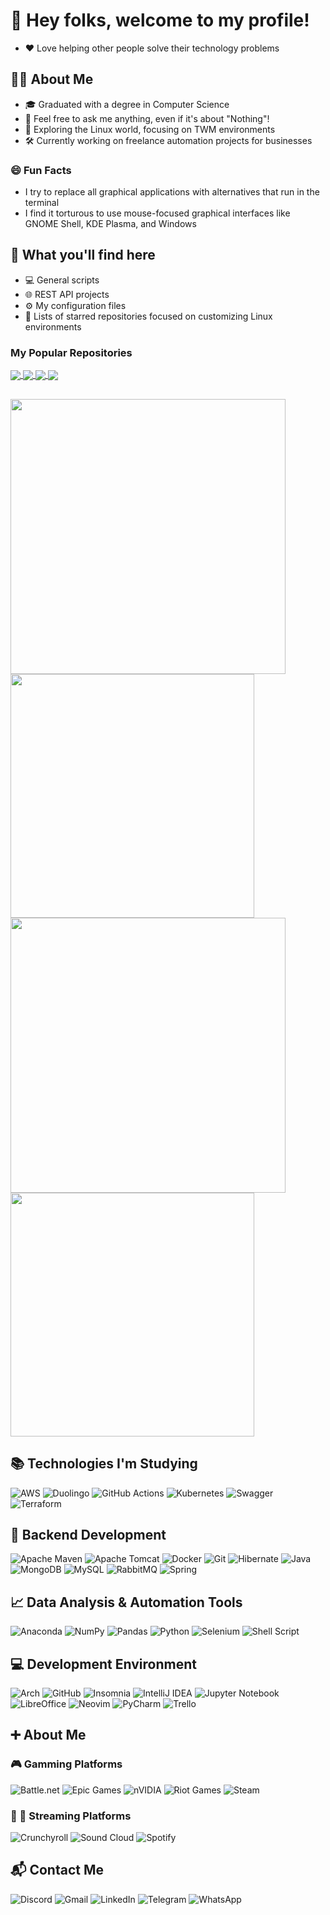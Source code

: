 # 👋 Hey folks, welcome to my profile!
- ❤️ Love helping other people solve their technology problems

## 👨‍💻 About Me
- 🎓 Graduated with a degree in Computer Science
- 💬 Feel free to ask me anything, even if it's about "Nothing"!
- 🧭 Exploring the Linux world, focusing on TWM environments
- 🛠️ Currently working on freelance automation projects for businesses
  
### 😄 Fun Facts
 - I try to replace all graphical applications with alternatives that run in the terminal
 - I find it torturous to use mouse-focused graphical interfaces like GNOME Shell, KDE Plasma, and Windows

## 📂 What you'll find here
- 💻 General scripts
- 🌐 REST API projects
- ⚙️ My configuration files
- 🐧 Lists of starred repositories focused on customizing Linux environments

### My Popular Repositories
<a href="https://github.com/esperanca-leonardo/dotfiles">
  <img align="center" src="https://github-readme-stats.vercel.app/api/pin/?username=esperanca-leonardo&repo=dotfiles&bg_color=0d1117&hide_border=true&title_color=FFFFFF&text_color=59666c&icon_color=39d353" />
</a>
<a href="https://github.com/esperanca-leonardo/scripts">
  <img align="center" src="https://github-readme-stats.vercel.app/api/pin/?username=esperanca-leonardo&repo=scripts&bg_color=0d1117&hide_border=true&title_color=FFFFFF&text_color=59666c&icon_color=39d353" />
</a>
<a href="https://github.com/esperanca-leonardo/hopefood-api">
  <img align="center" src="https://github-readme-stats.vercel.app/api/pin/?username=esperanca-leonardo&repo=hopefood-api&bg_color=0d1117&hide_border=true&title_color=FFFFFF&text_color=59666c&icon_color=39d353" />
</a>
<a href="https://github.com/esperanca-leonardo/microservice-email">
  <img align="center" src="https://github-readme-stats.vercel.app/api/pin/?username=esperanca-leonardo&repo=microservice-email&bg_color=0d1117&hide_border=true&title_color=FFFFFF&icon_color=39d353" />
</a>

## 
<div>
  <img width="440px" src="https://github-readme-stats.vercel.app/api?username=esperanca-leonardo&show_icons=true&bg_color=0d1117&text_color=FFFFFF&title_color=FFFFFF&icon_color=39d353&hide_border=true&rank_icon=percentile&include_all_commits=true&custom_title=GitHub%20Stats&ring_color=39d353">
  <img width="390px" src="https://github-readme-stats.anuraghazra1.vercel.app/api/top-langs/?username=esperanca-leonardo&layout=compact&bg_color=0d1117&text_color=FFFFFF&title_color=FFFFFF&icon_color=39d353&hide_border=true"/>
  <img width="440px" src="https://github-readme-activity-graph.vercel.app/graph?username=esperanca-leonardo&bg_color=0d1117&point=39d353&line=0e4429&title_color=FFFFFF&area=true&color=FFFFFF&area_color=006d32&hide_title=false&radius=16&hide_border=true">
 <img width="390px" src="https://github-readme-streak-stats.herokuapp.com/?user=esperanca-leonardo&theme=onedark&background=0D1117&ring=0E4429&stroke=FFFFFF&fire=39D353&currStreakNum=FFFFFF&sideNums=FFFFFF&currStreakLabel=FFFFFF&sideLabels=D9D9D9&dates=808080&excludeDaysLabel=FFFFFF&hide_border=true" />
</div>

## 📚 Technologies I'm Studying
![AWS](https://img.shields.io/badge/AWS-%23FF9900.svg?style=for-the-badge&logo=amazon-aws&logoColor=white)
![Duolingo](https://img.shields.io/badge/Duolingo-%234DC730.svg?style=for-the-badge&logo=Duolingo&logoColor=white)
![GitHub Actions](https://img.shields.io/badge/github%20actions-%232671E5.svg?style=for-the-badge&logo=githubactions&logoColor=white)
![Kubernetes](https://img.shields.io/badge/kubernetes-%23326ce5.svg?style=for-the-badge&logo=kubernetes&logoColor=white)
![Swagger](https://img.shields.io/badge/-Swagger-%23Clojure?style=for-the-badge&logo=swagger&logoColor=white)
![Terraform](https://img.shields.io/badge/terraform-%235835CC.svg?style=for-the-badge&logo=terraform&logoColor=white)

## 🧩 Backend Development 
![Apache Maven](https://img.shields.io/badge/Apache%20Maven-C71A36?style=for-the-badge&logo=Apache%20Maven&logoColor=white)
![Apache Tomcat](https://img.shields.io/badge/apache%20tomcat-%23F8DC75.svg?style=for-the-badge&logo=apache-tomcat&logoColor=black)
![Docker](https://img.shields.io/badge/docker-%230db7ed.svg?style=for-the-badge&logo=docker&logoColor=white)
![Git](https://img.shields.io/badge/GIT-E44C30?style=for-the-badge&logo=git&logoColor=white)
![Hibernate](https://img.shields.io/badge/Hibernate-59666C?style=for-the-badge&logo=Hibernate&logoColor=white)
![Java](https://img.shields.io/badge/Java-ED8B00?style=for-the-badge&logo=openjdk&logoColor=white)
![MongoDB](https://img.shields.io/badge/MongoDB-4EA94B?style=for-the-badge&logo=mongodb&logoColor=white)
![MySQL](https://img.shields.io/badge/mysql-4479A1.svg?style=for-the-badge&logo=mysql&logoColor=white)
![RabbitMQ](https://img.shields.io/badge/rabbitmq-%23FF6600.svg?&style=for-the-badge&logo=rabbitmq&logoColor=white)
![Spring](https://img.shields.io/badge/spring-%236DB33F.svg?style=for-the-badge&logo=spring&logoColor=white)

## 📈 Data Analysis & Automation Tools
![Anaconda](https://img.shields.io/badge/Anaconda-%2344A833.svg?style=for-the-badge&logo=anaconda&logoColor=white)
![NumPy](https://img.shields.io/badge/numpy-%23013243.svg?style=for-the-badge&logo=numpy&logoColor=white)
![Pandas](https://img.shields.io/badge/pandas-%23150458.svg?style=for-the-badge&logo=pandas&logoColor=white)
![Python](https://img.shields.io/badge/Python-14354C?style=for-the-badge&logo=python&logoColor=white)
![Selenium](https://img.shields.io/badge/-selenium-%43B02A?style=for-the-badge&logo=selenium&logoColor=white)
![Shell Script](https://img.shields.io/badge/shell_script-%23121011.svg?style=for-the-badge&logo=gnu-bash&logoColor=white)

## 💻 Development Environment
![Arch](https://img.shields.io/badge/Arch%20Linux-1793D1?logo=arch-linux&logoColor=fff&style=for-the-badge)
![GitHub](https://img.shields.io/badge/github-%23121011.svg?style=for-the-badge&logo=github&logoColor=white)
![Insomnia](https://img.shields.io/badge/Insomnia-black?style=for-the-badge&logo=insomnia&logoColor=5849BE)
![IntelliJ IDEA](https://img.shields.io/badge/IntelliJIDEA-000000.svg?style=for-the-badge&logo=intellij-idea&logoColor=white)
![Jupyter Notebook](https://img.shields.io/badge/jupyter-%23FA0F00.svg?style=for-the-badge&logo=jupyter&logoColor=white)
![LibreOffice](https://img.shields.io/badge/LibreOffice-%2318A303?style=for-the-badge&logo=LibreOffice&logoColor=white)
![Neovim](https://img.shields.io/badge/NeoVim-%2357A143.svg?&style=for-the-badge&logo=neovim&logoColor=white)
![PyCharm](https://img.shields.io/badge/pycharm-143?style=for-the-badge&logo=pycharm&logoColor=black&color=black&labelColor=green)
![Trello](https://img.shields.io/badge/Trello-%23026AA7.svg?style=for-the-badge&logo=Trello&logoColor=white)

## ➕ About Me
### 🎮 Gamming Platforms
![Battle.net](https://img.shields.io/badge/battle.net-%2300AEFF.svg?style=for-the-badge&logo=battle.net&logoColor=white)
![Epic Games](https://img.shields.io/badge/epicgames-%23313131.svg?style=for-the-badge&logo=epicgames&logoColor=white)
![nVIDIA](https://img.shields.io/badge/nVIDIA-%2376B900.svg?style=for-the-badge&logo=nVIDIA&logoColor=white)
![Riot Games](https://img.shields.io/badge/riotgames-D32936.svg?style=for-the-badge&logo=riotgames&logoColor=white)
![Steam](https://img.shields.io/badge/steam-%23000000.svg?style=for-the-badge&logo=steam&logoColor=white)

### 🍙 🎵 Streaming Platforms
![Crunchyroll](https://img.shields.io/badge/Crunchyroll-F47521?style=for-the-badge&logo=crunchyroll&logoColor=white)
![Sound Cloud](https://img.shields.io/badge/sound%20cloud-FF5500?style=for-the-badge&logo=soundcloud&logoColor=white)
![Spotify](https://img.shields.io/badge/Spotify-1ED760?style=for-the-badge&logo=spotify&logoColor=white)

## 📬 Contact Me
![Discord](https://img.shields.io/badge/Discord-%235865F2.svg?style=for-the-badge&logo=discord&logoColor=white)
![Gmail](https://img.shields.io/badge/Gmail-D14836?style=for-the-badge&logo=gmail&logoColor=white)
![LinkedIn](https://img.shields.io/badge/linkedin-%230077B5.svg?style=for-the-badge&logo=linkedin&logoColor=white)
![Telegram](https://img.shields.io/badge/Telegram-2CA5E0?style=for-the-badge&logo=telegram&logoColor=white)
![WhatsApp](https://img.shields.io/badge/WhatsApp-25D366?style=for-the-badge&logo=whatsapp&logoColor=white)

<!--![Firefox](https://img.shields.io/badge/Firefox-FF7139?style=for-the-badge&logo=Firefox-Browser&logoColor=white)
![Gimp Gnu Image Manipulation Program](https://img.shields.io/badge/Gimp-657D8B?style=for-the-badge&logo=gimp&logoColor=FFFFFF)
![Reddit](https://img.shields.io/badge/Reddit-%23FF4500.svg?style=for-the-badge&logo=Reddit&logoColor=white)
![Stack Overflow](https://img.shields.io/badge/-Stackoverflow-FE7A16?style=for-the-badge&logo=stack-overflow&logoColor=white)
![Wikipedia](https://img.shields.io/badge/Wikipedia-%23000000.svg?style=for-the-badge&logo=wikipedia&logoColor=white)
![MDN Web Docs](https://img.shields.io/badge/MDN_Web_Docs-black?style=for-the-badge&logo=mdnwebdocs&logoColor=white)
![Arduino](https://img.shields.io/badge/-Arduino-00979D?style=for-the-badge&logo=Arduino&logoColor=white)
![DuckDuckGo](https://img.shields.io/badge/DuckDuckGo-DE5833?style=for-the-badge&logo=DuckDuckGo&logoColor=white)
![Google](https://img.shields.io/badge/google-4285F4?style=for-the-badge&logo=google&logoColor=white)
![Jenkins](https://img.shields.io/badge/jenkins-%232C5263.svg?style=for-the-badge&logo=jenkins&logoColor=white)
![Pinterest](https://img.shields.io/badge/Pinterest-%23E60023.svg?style=for-the-badge&logo=Pinterest&logoColor=white)-->
